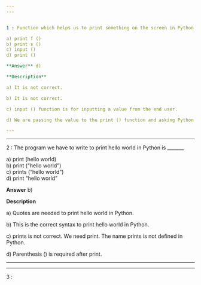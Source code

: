 ```yaml
---
---


1 : Function which helps us to print something on the screen in Python is _______  

a) print f ()  
b) print s ()  
c) input ()  
d) print ()  

**Answer** d) 

**Description**

a) It is not correct.

b) It is not correct.

c) input () function is for inputting a value from the end user.

d) We are passing the value to the print () function and asking Python to print it.

---
```

---


2 : The program we have to write to print hello world in Python is _______  

a) print (hello world)  
b) print (“hello world”)  
c) prints (“hello world”)  
d) print “hello world”   

**Answer** b) 

**Description**

a) Quotes are needed to print hello world in Python.  

b) This is the correct syntax to print hello world in Python.  

c) prints is not correct. We need print. The name prints is not defined in Python.

d) Parenthesis () is required after print.

---
---


3 : 


